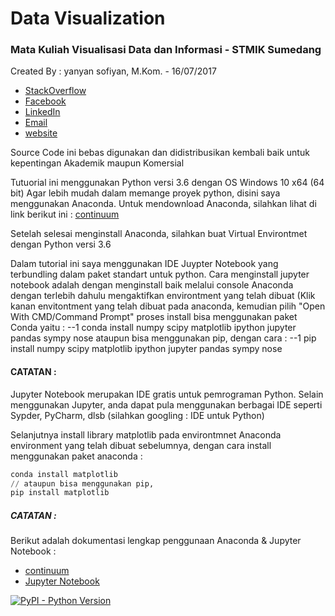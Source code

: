 # Data Visualization
### Mata Kuliah Visualisasi Data dan Informasi - STMIK Sumedang

Created By : yanyan sofiyan, M.Kom. - 16/07/2017

- [StackOverflow](#)
- [Facebook](#)
- [LinkedIn](#)
- [Email](yanyan@stmik-sumedang.ac.id)
- [website](http://yanyan-sofiyan.com)

Source Code ini bebas digunakan dan didistribusikan kembali baik untuk kepentingan Akademik maupun Komersial

Tutuorial ini menggunakan Python versi 3.6 dengan OS Windows 10 x64 (64 bit)
Agar lebih mudah dalam memange proyek python, disini saya menggunakan Anaconda.
Untuk mendownload Anaconda, silahkan lihat di link berikut ini :
[continuum](https://www.continuum.io/downloads)

Setelah selesai menginstall Anaconda, silahkan buat Virtual Environtmet dengan Python versi 3.6

Dalam tutorial ini saya menggunakan IDE Juypter Notebook yang terbundling dalam paket standart untuk python. 
Cara menginstall jupyter notebook adalah dengan menginstall baik melalui console Anaconda dengan terlebih dahulu
mengaktifkan environtment yang telah dibuat (Klik kanan envitontment yang telah dibuat pada anaconda, 
kemudian pilih "Open With CMD/Command Prompt"
proses install bisa menggunakan paket Conda yaitu : 
--1       conda install numpy scipy matplotlib ipython jupyter pandas sympy nose
ataupun bisa menggunakan pip, dengan cara :
--1       pip install numpy scipy matplotlib ipython jupyter pandas sympy nose

#### CATATAN :
Jupyter Notebook merupakan IDE gratis untuk pemrograman Python. Selain menggunakan Jupyter, 
anda dapat pula menggunakan berbagai IDE seperti Sypder, PyCharm, dlsb (silahkan googling : IDE untuk Python)

Selanjutnya install library matplotlib pada environtmnet Anaconda environment yang telah dibuat sebelumnya, 
dengan cara install menggunakan paket anaconda :

```python
conda install matplotlib
// ataupun bisa menggunakan pip, 
pip install matplotlib
```

##### CATATAN :

Berikut adalah dokumentasi lengkap penggunaan Anaconda & Jupyter Notebook :

- [continuum](https://docs.continuum.io/)
- [Jupyter Notebook](https://jupyter-notebook.readthedocs.io/en/latest/)


[![PyPI - Python Version](https://img.shields.io/pypi/pyversions/Django.svg)](https://github.com/yysofiyan/DataVisualization)



